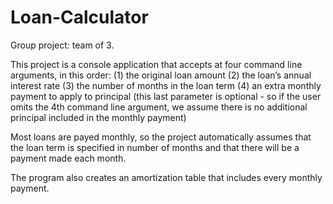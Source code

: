 # Loan-Calculator #

Group project: team of 3.

This project is a console application that accepts at four command line arguments, in this order: 
 (1) the original loan amount 
 (2) the loan’s annual interest rate
 (3) the number of months in the loan term
 (4) an extra monthly payment to apply to principal (this last parameter is optional - so if the user omits the 4th command line argument, we assume there is no additional principal included in the monthly payment)

Most loans are payed monthly, so the project automatically assumes that the loan term is specified in number of months and that there will be a payment made each month. 

The program also creates an amortization table that includes every monthly payment.


